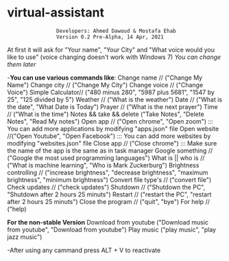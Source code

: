 # virtual-assistant

                    Developers: Ahmed Dawoud & Mostafa Ehab
                    Version 0.2 Pre-Alpha, 14 Apr, 2021
                    
At first it will ask for "Your name", "Your City" and "What voice would you like to use" (voice changing doesn't work with Windows 7)
*You can change them later*

-**You can use various commands like**:
Change name // ("Change My Name")
Change city // ("Change My City")
Change voice // ("Change Voice")
Simple Calculator// ("480 minus 280", "5987 plus 5681", "1547 by 25", "125 divided by 5")
Weather // ("What is the weather")
Date // ("What is the date", "What Date is Today")
Prayer // ("What is the next prayer")
Time // ("What is the time")
Notes && take && delete ("Take Notes", "Delete Notes", "Read My notes")
Open app // ("Open chrome", "Open zoom") ::: You can add more applications by modifying "apps.json" file
Open website //("Open Youtube", "Open Facebook") ::: You can add more websites by modifying "websites.json" file
Close app // ("Close chrome") ::: Make sure the name of the app is the same as in task manager
Google something // ("Google the most used programming languages")
What is || who is // ("What is machine learning", "Who is Mark Zuckerburg")
Brightness controlling // ("increase brightness", "decrease brightness", "maximum brightness", "minimum brightness")
Convert file type's // ("convert file")
Check updates // ("check updates")
Shutdown // ("Shutdown the PC", "Shutdown after 2 hours 25 minuts")
Restart // ("restart the PC", "restart after 2 hours 25 minuts")
Close the program // ("quit", "bye")
For help // ("help)

**For the non-stable Version**
Download from youtube ("Download music from youtube", "Download from youtube")
Play music ("play music", "play jazz music")

-After using any cammand press ALT + V to reactivate
